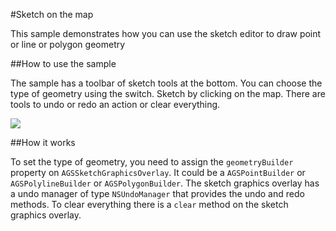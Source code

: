 #Sketch on the map

This sample demonstrates how you can use the sketch editor to draw point or line or polygon geometry

##How to use the sample

The sample has a toolbar of sketch tools at the bottom. You can choose the type of geometry using the switch. Sketch by clicking on the map. There are tools to undo or redo an action or clear everything.

![](image1.png)

##How it works

To set the type of geometry, you need to assign the `geometryBuilder` property on `AGSSketchGraphicsOverlay`. It could be a `AGSPointBuilder` or `AGSPolylineBuilder` or `AGSPolygonBuilder`. The sketch graphics overlay has a undo manager of type `NSUndoManager` that provides the undo and redo methods. To clear everything there is a `clear` method on the sketch graphics overlay.




